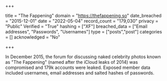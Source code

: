 +++

title = "The Fappening"
domain = "https://thefappening.so"
date_breached = "2015-12-01"
date = "2022-05-04"
record_count = "179,030"
privacy = "Public"
Verified = "True"
hashing = ["XF"]
breached_data = ["Email addresses", "Passwords", "Usernames"]
type = ["posts","post"]
categories = []
acknowledged = "No"


+++


In December 2015, the forum for discussing naked celebrity photos known as &quot;The Fappening&quot; (named after the iCloud leaks of 2014) was compromised and 179k accounts were leaked. Exposed member data included usernames, email addresses and salted hashes of passwords.

